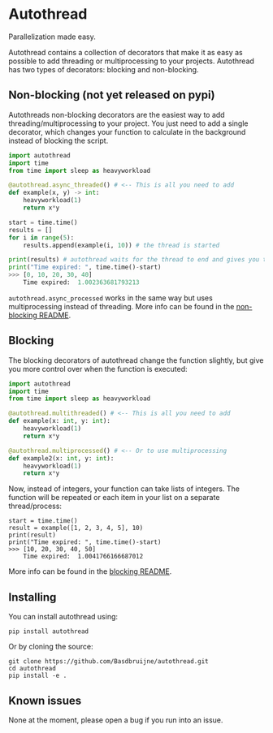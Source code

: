 # Autothread

Parallelization made easy.

Autothread contains a collection of decorators that make it as easy as possible to add
threading or multiprocessing to your projects. Autothread has two types of decorators: blocking and non-blocking.

## Non-blocking (not yet released on pypi)
Autothreads non-blocking decorators are the easiest way to add threading/multiprocessing to your
project. You just need to add a single decorator, which changes your function to calculate in
the background instead of blocking the script.

```python
import autothread
import time
from time import sleep as heavyworkload

@autothread.async_threaded() # <-- This is all you need to add
def example(x, y) -> int:
    heavyworkload(1)
    return x*y

start = time.time()
results = []
for i in range(5):
    results.append(example(i, 10)) # the thread is started

print(results) # autothread waits for the thread to end and gives you the result
print("Time expired: ", time.time()-start)
>>> [0, 10, 20, 30, 40]
    Time expired:  1.002363681793213
```

`autothread.async_processed` works in the same way but uses multiprocessing instead of threading.
More info can be found in the [non-blocking README](https://github.com/Basdbruijne/autothread/blob/main/README_non_blocking.md).

## Blocking
The blocking decorators of autothread change the function slightly, but give you more control
over when the function is executed:

```python
import autothread
import time
from time import sleep as heavyworkload

@autothread.multithreaded() # <-- This is all you need to add
def example(x: int, y: int):
    heavyworkload(1)
    return x*y

@autothread.multiprocessed() # <-- Or to use multiprocessing
def example2(x: int, y: int):
    heavyworkload(1)
    return x*y
```

Now, instead of integers, your function can take lists of integers. The function will
be repeated or each item in your list on a separate thread/process:
```python3
start = time.time()
result = example([1, 2, 3, 4, 5], 10)
print(result)
print("Time expired: ", time.time()-start)
>>> [10, 20, 30, 40, 50]
    Time expired:  1.0041766166687012
```

More info can be found in the [blocking README](https://github.com/Basdbruijne/autothread/blob/main/README_blocking.md).

## Installing

You can install autothread using:
```
pip install autothread
```

Or by cloning the source:
```
git clone https://github.com/Basdbruijne/autothread.git
cd autothread
pip install -e .
```

## Known issues
None at the moment, please open a bug if you run into an issue.
